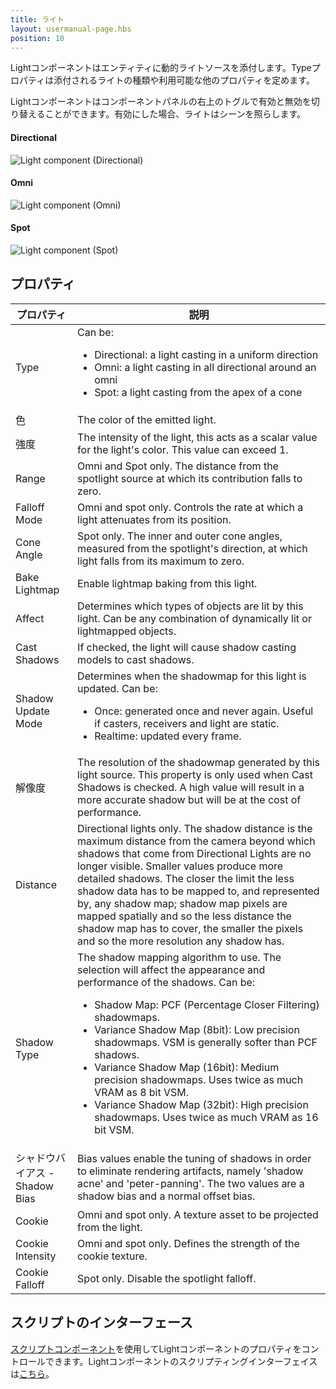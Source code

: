 ```yaml
---
title: ライト
layout: usermanual-page.hbs
position: 10
---
```


Lightコンポーネントはエンティティに動的ライトソースを添付します。Typeプロパティは添付されるライトの種類や利用可能な他のプロパティを定めます。

Lightコンポーネントはコンポーネントパネルの右上のトグルで有効と無効を切り替えることができます。有効にした場合、ライトはシーンを照らします。

#### Directional

![Light component (Directional)][1]

#### Omni

![Light component (Omni)][2]

#### Spot

![Light component (Spot)][3]

## プロパティ

| プロパティ           | 説明 |
|--------------------|-------------|
| Type               | Can be: <ul><li>Directional: a light casting in a uniform direction</li><li>Omni: a light casting in all directional around an omni</li><li>Spot: a light casting from the apex of a cone</li></ul> |
| 色              | The color of the emitted light. |
| 強度          | The intensity of the light, this acts as a scalar value for the light's color. This value can exceed 1. |
| Range              | Omni and Spot only. The distance from the spotlight source at which its contribution falls to zero. |
| Falloff Mode       | Omni and spot only. Controls the rate at which a light attenuates from its position. |
| Cone Angle         | Spot only. The inner and outer cone angles, measured from the spotlight's direction, at which light falls from its maximum to zero. |
| Bake Lightmap      | Enable lightmap baking from this light. |
| Affect             | Determines which types of objects are lit by this light. Can be any combination of dynamically lit or lightmapped objects. |
| Cast Shadows       | If checked, the light will cause shadow casting models to cast shadows. |
| Shadow Update Mode | Determines when the shadowmap for this light is updated. Can be: <ul><li>Once: generated once and never again. Useful if casters, receivers and light are static.</li><li>Realtime: updated every frame.</li></ul> |
| 解像度         | The resolution of the shadowmap generated by this light source. This property is only used when Cast Shadows is checked. A high value will result in a more accurate shadow but will be at the cost of performance. |
| Distance           | Directional lights only. The shadow distance is the maximum distance from the camera beyond which shadows that come from Directional Lights are no longer visible. Smaller values produce more detailed shadows. The closer the limit the less shadow data has to be mapped to, and represented by, any shadow map; shadow map pixels are mapped spatially and so the less distance the shadow map has to cover, the smaller the pixels and so the more resolution any shadow has. |
| Shadow Type        | The shadow mapping algorithm to use. The selection will affect the appearance and performance of the shadows. Can be: <ul><li>Shadow Map: PCF (Percentage Closer Filtering) shadowmaps.</li><li>Variance Shadow Map (8bit): Low precision shadowmaps. VSM is generally softer than PCF shadows.</li><li>Variance Shadow Map (16bit): Medium precision shadowmaps. Uses twice as much VRAM as 8 bit VSM.</li><li>Variance Shadow Map (32bit): High precision shadowmaps. Uses twice as much VRAM as 16 bit VSM.</li></ul> |
| シャドウバイアス - Shadow Bias        | Bias values enable the tuning of shadows in order to eliminate rendering artifacts, namely 'shadow acne' and 'peter-panning'. The two values are a shadow bias and a normal offset bias. |
| Cookie             | Omni and spot only. A texture asset to be projected from the light. |
| Cookie Intensity   | Omni and spot only. Defines the strength of the cookie texture. |
| Cookie Falloff     | Spot only. Disable the spotlight falloff. |

## スクリプトのインターフェース

[スクリプトコンポーネント][4]を使用してLightコンポーネントのプロパティをコントロールできます。Lightコンポーネントのスクリプティングインターフェイスは[こちら][5]。

[1]: /images/user-manual/scenes/components/component-light-directional.png
[2]: /images/user-manual/scenes/components/component-light-point.png
[3]: /images/user-manual/scenes/components/component-light-spot.png
[4]: /user-manual/packs/components/script
[5]: /api/pc.LightComponent.html
